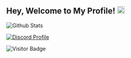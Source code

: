 ## Hey, Welcome to My Profile! <img src="https://user-images.githubusercontent.com/74038190/226127923-0e8b7792-7b3c-462b-951b-63c96ba1a5af.gif" width="20" height="20">

![Github Stats](https://github-readme-stats.vercel.app/api?username=memte&count_private=true&show_icons=true&include_all_commits=true)

[![Discord Profile](https://lanyard-profile-readme.vercel.app/api/690634258691391589)](https://discord.com/users/690634258691391589)

![Visitor Badge](https://komarev.com/ghpvc/?username=memte&color=c50808)
